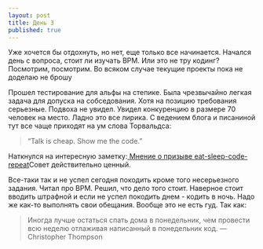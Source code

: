 ```yaml
---
layout: post
title: День 3
published: true
---
```


Уже хочется бы отдохнуть, но нет, еще только все начинается. Начался день с вопроса, стоит ли изучать BPM. Или это не тру кодинг? Посмотрим, посмотрим. Во всяком случае текущие проекты пока не доделаю не брошу

Прошел тестирование для альфы на степике. Была чрезвычайно легкая задача для допуска на собседования. Хотя на позицию требования серьезные. Подвоха не увидел. Увидел конкуренцию в размере 70 человек на место. Ладно это все лирика. С ведением блога и писаниной тут все чаще приходят на ум слова Торвальдса: 

> “Talk is cheap. Show me the code.”

Наткнулся на интересную заметку:[ Mнение о призыве eat-sleep-code-repeat](https://m.signalvnoise.com/eat-sleep-code-repeat-is-such-bullshit-c2a4d9beaaf5)Совет действительно ценный.

Все-таки так и не успел сегодня покодить кроме того несерьезного задания. Читал про BPM. Решил, что дело того стоит. 
Наверное стоит вводить штрафной и если не успел покодить днем - кодить в ночь. Надо же как-то выполнять свои обещания. Вообще это не есть гуд. Так как: 

>  Иногда лучше остаться спать дома в понедельник, чем провести всю неделю отлаживая написанный в понедельник код.
— Christopher Thompson

